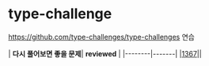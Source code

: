 # type-challenge

https://github.com/type-challenges/type-challenges 연습

| **다시 풀어보면 좋을 문제**| **reviewed** |
|--------|_-------_|
|[1367](/week10/1367-remove-index-signature.md)||
